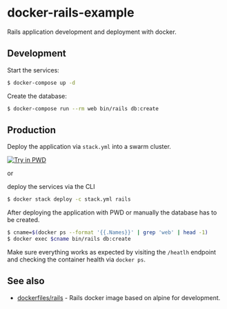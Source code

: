 # docker-rails-example
Rails application development and deployment with docker.

## Development
Start the services:
```sh
$ docker-compose up -d
```

Create the database:
```sh
$ docker-compose run --rm web bin/rails db:create
```

## Production
Deploy the application via `stack.yml` into a swarm cluster.

[![Try in PWD](https://cdn.rawgit.com/play-with-docker/stacks/cff22438/assets/images/button.png)](http://play-with-docker.com?stack=https://raw.githubusercontent.com/f-mer/docker-rails-example/master/stack.yml)

or

deploy the services via the CLI
```sh
$ docker stack deploy -c stack.yml rails
```

After deploying the application with PWD or manually the database has to be created.
```sh
$ cname=$(docker ps --format '{{.Names}}' | grep 'web' | head -1)
$ docker exec $cname bin/rails db:create
```

Make sure everything works as expected by visiting the `/heatlh` endpoint and checking the container health via `docker ps`.

## See also
- [dockerfiles/rails](https://github.com/f-mer/dockerfiles/tree/master/rails) - Rails docker image based on alpine for development.

